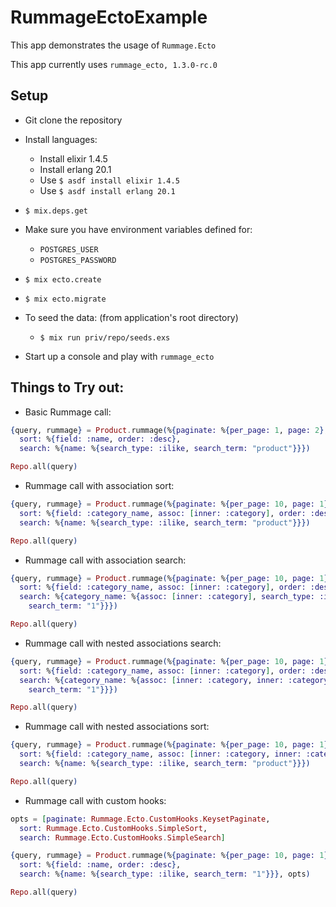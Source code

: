 # RummageEctoExample

This app demonstrates the usage of `Rummage.Ecto`

This app currently uses `rummage_ecto, 1.3.0-rc.0`

## Setup

- Git clone the repository
- Install languages:
  - Install elixir 1.4.5
  - Install erlang 20.1
  - Use `$ asdf install elixir 1.4.5`
  - Use `$ asdf install erlang 20.1`
- `$ mix.deps.get`

- Make sure you have environment variables defined for:
  - `POSTGRES_USER`
  - `POSTGRES_PASSWORD`

- `$ mix ecto.create`
- `$ mix ecto.migrate`


- To seed the data: (from application's root directory)
  - `$ mix run priv/repo/seeds.exs`

- Start up a console and play with `rummage_ecto`

## Things to Try out:

- Basic Rummage call:

```elixir
{query, rummage} = Product.rummage(%{paginate: %{per_page: 1, page: 2},
  sort: %{field: :name, order: :desc},
  search: %{name: %{search_type: :ilike, search_term: "product"}}})

Repo.all(query)
```

- Rummage call with association sort:

```elixir
{query, rummage} = Product.rummage(%{paginate: %{per_page: 10, page: 1},
  sort: %{field: :category_name, assoc: [inner: :category], order: :desc},
  search: %{name: %{search_type: :ilike, search_term: "product"}}})

Repo.all(query)
```

- Rummage call with association search:

```elixir
{query, rummage} = Product.rummage(%{paginate: %{per_page: 10, page: 1},
  sort: %{field: :category_name, assoc: [inner: :category], order: :desc},
  search: %{category_name: %{assoc: [inner: :category], search_type: :ilike,
    search_term: "1"}}})

Repo.all(query)
```

- Rummage call with nested associations search:

```elixir
{query, rummage} = Product.rummage(%{paginate: %{per_page: 10, page: 1},
  sort: %{field: :category_name, assoc: [inner: :category], order: :desc},
  search: %{category_name: %{assoc: [inner: :category, inner: :category], search_type: :ilike,
    search_term: "1"}}})

Repo.all(query)
```

- Rummage call with nested associations sort:

```elixir
{query, rummage} = Product.rummage(%{paginate: %{per_page: 10, page: 1},
  sort: %{field: :category_name, assoc: [inner: :category, inner: :category], order: :desc},
  search: %{name: %{search_type: :ilike, search_term: "product"}}})

Repo.all(query)
```

- Rummage call with custom hooks:

```elixir
opts = [paginate: Rummage.Ecto.CustomHooks.KeysetPaginate,
  sort: Rummage.Ecto.CustomHooks.SimpleSort,
  search: Rummage.Ecto.CustomHooks.SimpleSearch]

{query, rummage} = Product.rummage(%{paginate: %{per_page: 10, page: 1},
  sort: %{field: :name, order: :desc},
  search: %{name: %{search_type: :ilike, search_term: "1"}}}, opts)

Repo.all(query)
```
